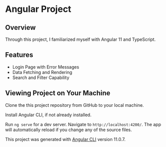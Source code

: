 # Angular Project

## Overview

Through this project, I familiarized myself with Angular 11 and TypeScript. 

## Features

- Login Page with Error Messages
- Data Fetching and Rendering
- Search and Filter Capability

## Viewing Project on Your Machine

Clone the this project repository from GitHub to your local machine.

Install Angular CLI, if not already installed.

Run `ng serve` for a dev server. Navigate to `http://localhost:4200/`. The app will automatically reload if you change any of the source files.

This project was generated with [Angular CLI](https://github.com/angular/angular-cli) version 11.0.7.
